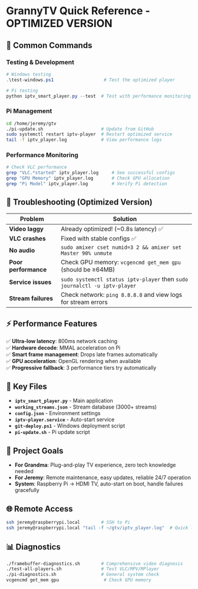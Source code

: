 # GrannyTV Quick Reference - OPTIMIZED VERSION

## 🚀 Common Commands

### Testing & Development
```powershell
# Windows testing
.\test-windows.ps1                   # Test the optimized player

# Pi testing  
python iptv_smart_player.py --test  # Test with performance monitoring
```

### Pi Management
```bash
cd /home/jeremy/gtv
./pi-update.sh                      # Update from GitHub
sudo systemctl restart iptv-player  # Restart optimized service
tail -f iptv_player.log             # View performance logs
```

### Performance Monitoring
```bash
# Check VLC performance
grep "VLC.*started" iptv_player.log     # See successful configs
grep "GPU Memory" iptv_player.log       # Check GPU allocation
grep "Pi Model" iptv_player.log         # Verify Pi detection
```

## 🔧 Troubleshooting (Optimized Version)

| Problem | Solution |
|---------|----------|
| **Video laggy** | Already optimized! (~0.8s latency) ✅ |
| **VLC crashes** | Fixed with stable configs ✅ |
| **No audio** | `sudo amixer cset numid=3 2 && amixer set Master 90% unmute` |
| **Poor performance** | Check GPU memory: `vcgencmd get_mem gpu` (should be ≥64MB) |
| **Service issues** | `sudo systemctl status iptv-player` then `sudo journalctl -u iptv-player` |
| **Stream failures** | Check network: `ping 8.8.8.8` and view logs for stream errors |

## ⚡ Performance Features

✅ **Ultra-low latency**: 800ms network caching  
✅ **Hardware decode**: MMAL acceleration on Pi  
✅ **Smart frame management**: Drops late frames automatically  
✅ **GPU acceleration**: OpenGL rendering when available  
✅ **Progressive fallback**: 3 performance tiers try automatically

## 📁 Key Files

- **`iptv_smart_player.py`** - Main application
- **`working_streams.json`** - Stream database (3000+ streams)
- **`config.json`** - Environment settings
- **`iptv-player.service`** - Auto-start service
- **`git-deploy.ps1`** - Windows deployment script
- **`pi-update.sh`** - Pi update script

## 🎯 Project Goals

- **For Grandma**: Plug-and-play TV experience, zero tech knowledge needed
- **For Jeremy**: Remote maintenance, easy updates, reliable 24/7 operation
- **System**: Raspberry Pi → HDMI TV, auto-start on boot, handle failures gracefully

## 🌐 Remote Access

```bash
ssh jeremy@raspberrypi.local        # SSH to Pi
ssh jeremy@raspberrypi.local "tail -f ~/gtv/iptv_player.log"  # Quick log check
```

## 📊 Diagnostics

```bash
./framebuffer-diagnostics.sh        # Comprehensive video diagnosis
./test-all-players.sh               # Test VLC/MPV/MPlayer
./pi-diagnostics.sh                 # General system check
vcgencmd get_mem gpu                 # Check GPU memory
```